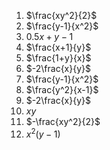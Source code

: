 1) $\frac{xy^2}{2}$
2) $\frac{y-1}{x^2}$
3) $0.5x +y-1$
4) $\frac{x+1}{y}$
5) $\frac{1+y}{x}$
6) $-2\frac{x}{y}$
7) $\frac{y-1}{x^2}$
8) $\frac{y^2}{x-1}$
9) $-2\frac{x}{y}$
10) $xy$
11) $-\frac{xy^2}{2}$
12) $x^2 (y-1)$ 
